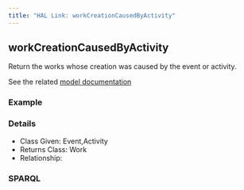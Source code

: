 ```yaml
---
title: "HAL Link: workCreationCausedByActivity"
---
```


## workCreationCausedByActivity

Return the works whose creation was caused by the event or activity.

See the related [model documentation]()

### Example




### Details

* Class Given: Event,Activity
* Returns Class: Work
* Relationship: 


### SPARQL
```

```

